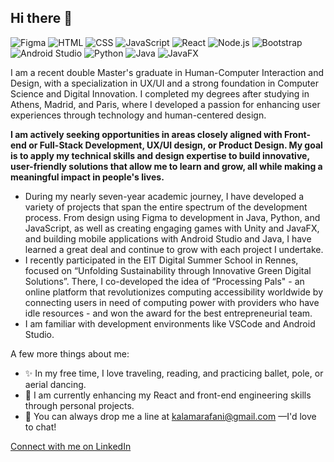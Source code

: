 ## Hi there 👋

![Figma](https://img.shields.io/badge/Figma-F24E1E?style=for-the-badge&logo=figma&logoColor=white)
![HTML](https://img.shields.io/badge/HTML-E34F26?style=for-the-badge&logo=html5&logoColor=white)
![CSS](https://img.shields.io/badge/CSS-1572B6?style=for-the-badge&logo=css3&logoColor=white)
![JavaScript](https://img.shields.io/badge/JavaScript-F7DF1E?style=for-the-badge&logo=javascript&logoColor=black)
![React](https://img.shields.io/badge/React-61DAFB?style=for-the-badge&logo=react&logoColor=black)
![Node.js](https://img.shields.io/badge/Node.js-339933?style=for-the-badge&logo=node.js&logoColor=white)
![Bootstrap](https://img.shields.io/badge/Bootstrap-563D7C?style=for-the-badge&logo=bootstrap&logoColor=white)
![Android Studio](https://img.shields.io/badge/Android%20Studio-3DDC84?style=for-the-badge&logo=android-studio&logoColor=white)
![Python](https://img.shields.io/badge/Python-3776AB?style=for-the-badge&logo=python&logoColor=white)
![Java](https://img.shields.io/badge/java-%23ED8B00.svg?style=for-the-badge&logo=openjdk&logoColor=white)
![JavaFX](https://img.shields.io/badge/javafx-%23FF0000.svg?style=for-the-badge&logo=javafx&logoColor=white)

I am a recent double Master's graduate in Human-Computer Interaction and Design, with a specialization in UX/UI and a strong foundation in Computer Science and Digital Innovation. I completed my degrees after studying in Athens, Madrid, and Paris, where I developed a passion for enhancing user experiences through technology and human-centered design.

**I am actively seeking opportunities in areas closely aligned with Front-end or Full-Stack Development, UX/UI design, or Product Design. My goal is to apply my technical skills and design expertise to build innovative, user-friendly solutions that allow me to learn and grow, all while making a meaningful impact in people's lives.**

- During my nearly seven-year academic journey, I have developed a variety of projects that span the entire spectrum of the development process. From design using Figma to development in Java, Python, and JavaScript, as well as creating engaging games with Unity and JavaFX, and building mobile applications with Android Studio and Java, I have learned a great deal and continue to grow with each project I undertake.
- I recently participated in the EIT Digital Summer School in Rennes, focused on “Unfolding Sustainability through Innovative Green Digital Solutions”. There, I co-developed the idea of “Processing Pals" - an online platform that revolutionizes computing accessibility worldwide by connecting users in need of computing power with providers who have idle resources - and won the award for the best entrepreneurial team.
- I am familiar with development environments like VSCode and Android Studio.

A few more things about me:
- ✨ In my free time, I love traveling, reading, and practicing ballet, pole, or aerial dancing. 
- 🌟 I am currently enhancing my React and front-end engineering skills through personal projects.
- 📧 You can always drop me a line at [kalamarafani@gmail.com](mailto:kalamarafani@gmail.com) —I'd love to chat!

[Connect with me on LinkedIn](https://www.linkedin.com/in/fkalamara)
